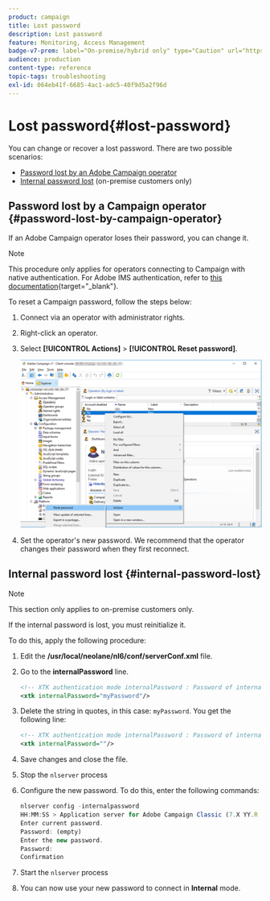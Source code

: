 ```yaml
---
product: campaign
title: Lost password
description: Lost password
feature: Monitoring, Access Management
badge-v7-prem: label="On-premise/hybrid only" type="Caution" url="https://experienceleague.adobe.com/docs/campaign-classic/using/installing-campaign-classic/architecture-and-hosting-models/hosting-models-lp/hosting-models.html" tooltip="Applies to on-premise and hybrid deployments only"
audience: production
content-type: reference
topic-tags: troubleshooting
exl-id: 064eb41f-6685-4ac1-adc5-40f9d5a2f96d
---
```

# Lost password{#lost-password}



You can change or recover a lost password.
There are two possible scenarios:

* [Password lost by an Adobe Campaign operator](#password-lost-by-campaign-operator)
* [Internal password lost](#internal-password-lost) (on-premise customers only)

## Password lost by a Campaign operator {#password-lost-by-campaign-operator}

If an Adobe Campaign operator loses their password, you can change it.

>[!NOTE]
>
>This procedure only applies for operators connecting to Campaign with native authentication. For Adobe IMS authentication, refer to [this documentation](https://helpx.adobe.com/ie/manage-account/using/change-or-reset-password.html){target="_blank"}.

To reset a Campaign password, follow the steps below:

1. Connect via an operator with administrator rights.
1. Right-click an operator.
1. Select **[!UICONTROL Actions]** > **[!UICONTROL Reset password]**.

   ![](assets/operator-passwd.png)

1. Set the operator's new password. We recommend that the operator changes their password when they first reconnect.

## Internal password lost {#internal-password-lost}

>[!NOTE]
>
>This section only applies to on-premise customers only.

If the internal password is lost, you must reinitialize it.

To do this, apply the following procedure:

1. Edit the **/usr/local/neolane/nl6/conf/serverConf.xml** file.

1. Go to the **internalPassword** line.

    ```xml
    <!-- XTK authentication mode internalPassword : Password of internal account -->
    <xtk internalPassword="myPassword"/>
    ```

1. Delete the string in quotes, in this case: `myPassword`. You get the following line:

    ```xml
    <!-- XTK authentication mode internalPassword : Password of internal account -->
    <xtk internalPassword=""/>
    ```

1. Save changes and close the file.

1. Stop the `nlserver` process

1. Configure the new password. To do this, enter the following commands:

    ```javascript
    nlserver config -internalpassword
    HH:MM:SS > Application server for Adobe Campaign Classic (7.X YY.R build XXX@SHA1) of DD/MM/YYYY
    Enter current password.
    Password: (empty)
    Enter the new password.
    Password: 
    Confirmation 
    ```

1. Start the `nlserver` process

1. You can now use your new password to connect in **Internal** mode.
